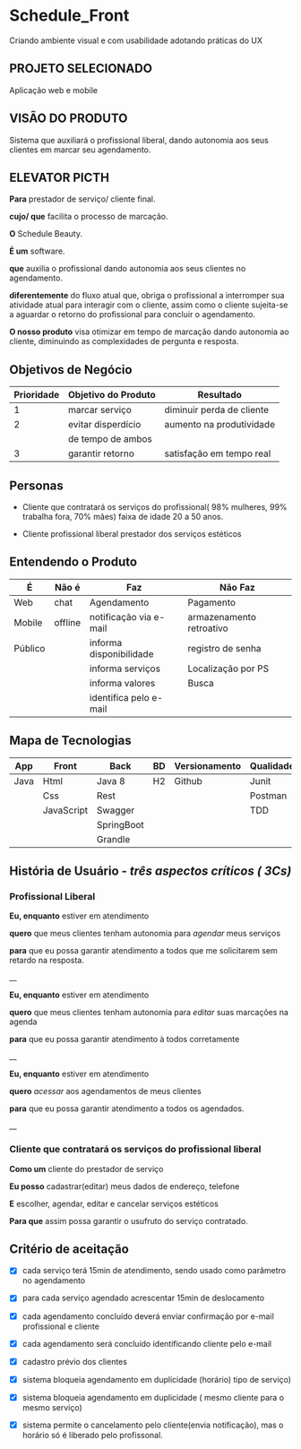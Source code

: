 # Schedule_Front
Criando ambiente visual e com usabilidade adotando práticas do UX

## PROJETO SELECIONADO
Aplicação web e mobile

## VISÃO DO PRODUTO
Sistema que auxiliará o profissional liberal, dando autonomia aos seus clientes em marcar seu agendamento.

## ELEVATOR PICTH
**Para**  prestador de serviço/ cliente final.

**cujo/ que**  facilita o processo de marcação.

**O** Schedule Beauty.

**É um** software.

**que** auxilia o profissional dando autonomia aos seus clientes no agendamento.

**diferentemente** do fluxo atual que, obriga o profissional a interromper sua atividade atual para interagir com o cliente, assim como o cliente sujeita-se a aguardar o retorno do profissional para concluir o agendamento.

**O nosso produto** visa otimizar em tempo de marcação dando autonomia ao cliente, diminuindo as complexidades de pergunta e resposta.

## Objetivos de Negócio
| Prioridade |Objetivo do Produto | Resultado               |
|------------|--------------------|-------------------------|
|     1      |marcar serviço      |diminuir perda de cliente|
|     2      |evitar disperdício  |aumento na produtividade |
|            |de tempo de ambos   |                         |
|     3      |garantir retorno    |satisfação em tempo real |

## Personas
 - Cliente que contratará os serviços do profissional( 98% mulheres, 99% trabalha fora, 70% mães) faixa de idade 20 a 50 anos.
 
 - Cliente profissional liberal prestador dos serviços estéticos 
 
## Entendendo o Produto
|É         |Não é        |Faz                    |Não Faz                  |
|----------|-------------|-----------------------|-------------------------|
|Web       |chat         |Agendamento            |Pagamento                |
|Mobile    |offline      |notificação via e-mail |armazenamento retroativo |
|Público   |             |informa disponibilidade|registro de senha        |
|          |             |informa serviços       |Localização por PS       |
|          |             |informa valores        |Busca                    |
|          |             |identifica pelo e-mail |                         |

## Mapa de Tecnologias
|App     |Front      |Back       |BD        |Versionamento |Qualidade  |Segurança  |
|--------|-----------|-----------|----------|--------------|-----------|-----------|
|Java    |Html       |Java 8     |H2        |Github        |Junit      |           |
|        |Css        |Rest       |          |              |Postman    |           |
|        |JavaScript |Swagger    |          |              |TDD        |           |
|        |           |SpringBoot |          |              |           |           |
|        |           |Grandle    |          |              |           |           |

## História de Usuário - _três aspectos críticos ( 3Cs)_

### **Profissional Liberal**

**Eu, enquanto** estiver em atendimento

**quero** que meus clientes tenham autonomia para _agendar_ meus serviços

**para** que eu possa garantir atendimento a todos que me solicitarem sem retardo na resposta.

__

**Eu, enquanto** estiver em atendimento

**quero** que meus clientes tenham autonomia para _editar_ suas marcações na agenda

**para** que eu possa garantir atendimento à todos corretamente

__

**Eu, enquanto** estiver em atendimento

**quero** _acessar_ aos agendamentos de meus clientes

**para** que eu possa garantir atendimento a todos os agendados.

__

### **Cliente que contratará os serviços do profissional liberal**

**Como um**   cliente do prestador de serviço 

**Eu posso** 	cadastrar(editar) meus dados de endereço, telefone

**E** 			     escolher, agendar, editar e cancelar serviços estéticos

**Para que**   assim possa garantir o usufruto do serviço contratado.


## Critério de aceitação
- [x] cada serviço terá 15min de atendimento, sendo usado como parâmetro no agendamento
- [x] para cada serviço agendado acrescentar 15min de deslocamento
- [x] cada agendamento concluído deverá enviar confirmação por e-mail profissional e cliente
- [x] cada agendamento será concluído identificando cliente pelo e-mail
- [x] cadastro prévio dos clientes
- [x] sistema bloqueia agendamento em duplicidade (horário) tipo de serviço) 
- [x] sistema bloqueia agendamento em duplicidade ( mesmo cliente para o mesmo serviço)
- [x] sistema permite o cancelamento pelo cliente(envia notificação), mas o horário só é liberado pelo profissonal.

